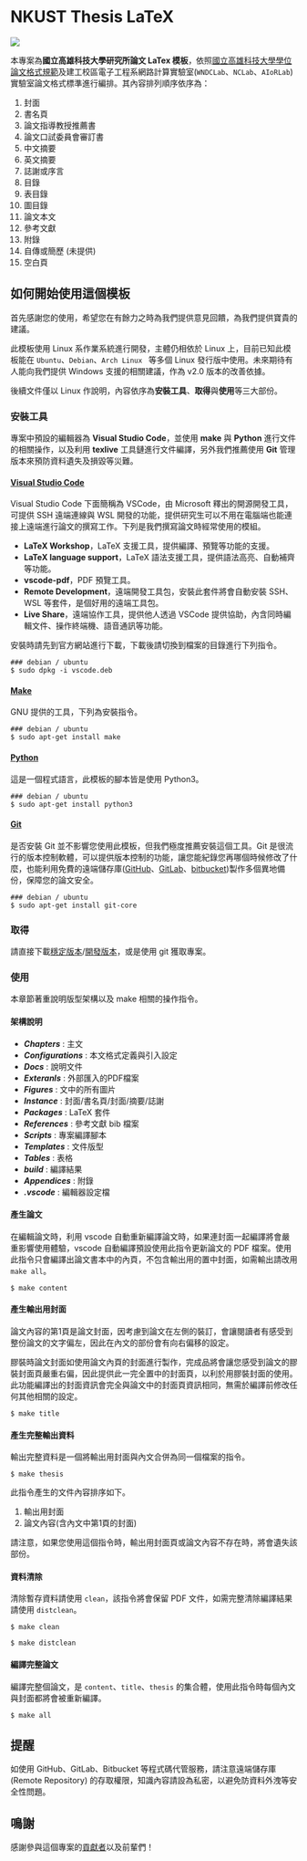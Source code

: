 # NKUST Thesis LaTeX

![](https://www.nkust.edu.tw/var/file/0/1000/img/513/182513897.png)

本專案為**國立高雄科技大學研究所論文 LaTex 模板**，依照[國立高雄科技大學學位論文格式規範](https://ceed.nkust.edu.tw/app/index.php?Action=downloadfile&file=WVhSMFlXTm9MekV3TDNCMFlWOHhPRFEzWHpJMk5qRXhNakJmTVRZMk9EVXVjR1Jt&fname=WSGGTSB00010A1KK50LKRKHGSTTW25B1RKFG40NPQPRLFG40ROFCLL54WWOODGOK44CCIH15A404GDJGVWPKTS14B0MOGCHCCC35DCTSZWB030FC145424DCGCLK0115JCLKSXHGTWFGSWHCUS30A110)及建工校區電子工程系網路計算實驗室(`WNDCLab`、`NCLab`、`AIoRLab`)實驗室論文格式標準進行編排。其內容排列順序依序為：

1. 封面
2. 書名頁
3. 論文指導教授推薦書
4. 論文口試委員會審訂書
5. 中文摘要
6. 英文摘要
7. 誌謝或序言
8. 目錄
9. 表目錄
10. 圖目錄
11. 論文本文
12. 參考文獻
13. 附錄
14. 自傳或簡歷 (未提供)
15. 空白頁

## 如何開始使用這個模板

首先感謝您的使用，希望您在有餘力之時為我們提供意見回饋，為我們提供寶貴的建議。

此模板使用 Linux 系作業系統進行開發，主體仍相依於 Linux 上，目前已知此模板能在 `Ubuntu`、`Debian`、`Arch Linux ` 等多個 Linux 發行版中使用。未來期待有人能向我們提供 Windows 支援的相關建議，作為 v2.0 版本的改善依據。

後續文件僅以 Linux 作說明，內容依序為**安裝工具**、**取得**與**使用**等三大部份。

### 安裝工具

專案中預設的編輯器為 **Visual Studio Code**，並使用 **make** 與 **Python** 進行文件的相關操作，以及利用 **texlive** 工具鏈進行文件編譯，另外我們推薦使用 **Git** 管理版本來預防資料遺失及損毀等災難。

#### **[Visual Studio Code](https://code.visualstudio.com/)**

Visual Studio Code 下面簡稱為 VSCode，由 Microsoft 釋出的開源開發工具，可提供 SSH 遠端連線與 WSL 開發的功能，提供研究生可以不用在電腦端也能連接上遠端進行論文的撰寫工作。下列是我們撰寫論文時經常使用的模組。

* **LaTeX Workshop**，LaTeX 支援工具，提供編譯、預覽等功能的支援。
* **LaTeX language support**，LaTeX 語法支援工具，提供語法高亮、自動補齊等功能。
* **vscode-pdf**，PDF 預覽工具。
* **Remote Development**，遠端開發工具包，安裝此套件將會自動安裝 SSH、WSL 等套件，是個好用的遠端工具包。
* **Live Share**，遠端協作工具，提供他人透過 VSCode 提供協助，內含同時編輯文件、操作終端機、語音通訊等功能。

安裝時請先到官方網站進行下載，下載後請切換到檔案的目錄進行下列指令。

```
### debian / ubuntu
$ sudo dpkg -i vscode.deb
```

#### **[Make](https://www.gnu.org/software/make/)**

GNU 提供的工具，下列為安裝指令。

```
### debian / ubuntu
$ sudo apt-get install make
```

#### **[Python](https://www.python.org/)**

這是一個程式語言，此模板的腳本皆是使用 Python3。

```
### debian / ubuntu
$ sudo apt-get install python3
```

#### **[Git](http://git-scm.com/)**

是否安裝 Git 並不影響您使用此模板，但我們極度推薦安裝這個工具。Git 是很流行的版本控制軟體，可以提供版本控制的功能，讓您能紀錄您再哪個時候修改了什麼，也能利用免費的遠端儲存庫([GitHub](https://github.com/)、[GitLab](https://gitlab.com/)、[bitbucket](https://bitbucket.org/))製作多個異地備份，保障您的論文安全。

```
### debian / ubuntu
$ sudo apt-get install git-core
```

### 取得

請直接下載[穩定版本](https://github.com/yuhao-kuo/NKUST-thesis-template/releases)/[開發版本](https://github.com/yuhao-kuo/NKUST-thesis-template/archive/master.zip)，或是使用 git 獲取專案。

### 使用

本章節著重說明版型架構以及 make 相關的操作指令。

#### 架構說明

* ***Chapters*** : 主文
* ***Configurations*** : 本文格式定義與引入設定
* ***Docs*** : 說明文件
* ***Exteranls*** : 外部匯入的PDF檔案
* ***Figures*** : 文中的所有圖片
* ***Instance*** : 封面/書名頁/封面/摘要/誌謝
* ***Packages*** : LaTeX 套件
* ***References*** : 參考文獻 bib 檔案
* ***Scripts*** : 專案編譯腳本
* ***Templates*** : 文件版型
* ***Tables*** : 表格
* ***build*** : 編譯結果
* ***Appendices*** : 附錄
* ***.vscode*** : 編輯器設定檔

#### 產生論文

在編輯論文時，利用 vscode 自動重新編譯論文時，如果連封面一起編譯將會嚴重影響使用體驗，vscode 自動編譯預設使用此指令更新論文的 PDF 檔案。使用此指令只會編譯出論文書本中的內頁，不包含輸出用的置中封面，如需輸出請改用 `make all`。

```
$ make content
```

#### 產生輸出用封面

論文內容的第1頁是論文封面，因考慮到論文在左側的裝訂，會讓閱讀者有感受到整份論文的文字偏左，因此在內文的部份會有向右偏移的設定。

膠裝時論文封面如使用論文內頁的封面進行製作，完成品將會讓您感受到論文的膠裝封面頁嚴重右偏，因此提供此一完全置中的封面頁，以利於用膠裝封面的使用。此功能編譯出的封面資訊會完全與論文中的封面頁資訊相同，無需於編譯前修改任何其他相關的設定。

```
$ make title
```

#### 產生完整輸出資料

輸出完整資料是一個將輸出用封面與內文合併為同一個檔案的指令。

```
$ make thesis
```

此指令產生的文件內容排序如下。

1. 輸出用封面
2. 論文內容(含內文中第1頁的封面)

請注意，如果您使用這個指令時，輸出用封面頁或論文內容不存在時，將會遺失該部份。

#### 資料清除

清除暫存資料請使用 `clean`，該指令將會保留 PDF 文件，如需完整清除編譯結果請使用 `distclean`。

```
$ make clean
```

```
$ make distclean
```

#### 編譯完整論文

編譯完整個論文，是 `content`、`title`、`thesis` 的集合體，使用此指令時每個內文與封面都將會被重新編譯。

```
$ make all
```

## 提醒

如使用 GitHub、GitLab、Bitbucket 等程式碼代管服務，請注意遠端儲存庫 (Remote Repository) 的存取權限，知識內容請設為私密，以避免防資料外洩等安全性問題。

## 鳴謝

感謝參與這個專案的[貢獻者](https://github.com/yuhao-kuo/NKUST-thesis-template/graphs/contributors)以及前輩們！



